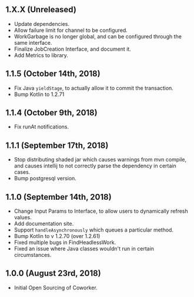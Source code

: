 ## 1.X.X (Unreleased)

* Update dependencies.
* Allow failure limit for channel to be configured.
* WorkGarbage is no longer global, and can be configured through the same interface.
* Finalize JobCreation Interface, and document it.
* Add Metrics to library.

## 1.1.5 (October 14th, 2018)

* Fix Java `yieldStage`, to actually allow it to commit the transaction.
* Bump Kotlin to 1.2.71

## 1.1.4 (October 9th, 2018)

* Fix runAt notifications.

## 1.1.1 (September 17th, 2018)

* Stop distributing shaded jar which causes warnings from mvn compile,
  and causes intellij to not correctly parse the dependency in certain cases.
* Bump postgresql version.

## 1.1.0 (September 14th, 2018)

* Change Input Params to Interface, to allow users to dynamically refresh values.
* Add documentation site.
* Support `handleAsynchronously` which queues a particular method.
* Bump Kotlin to v 1.2.70 (over 1.2.61)
* Fixed multiple bugs in FindHeadlessWork.
* Fixed an issue where Java classes wouldn't run in certain circumstances.

## 1.0.0 (August 23rd, 2018)

* Initial Open Sourcing of Coworker.

